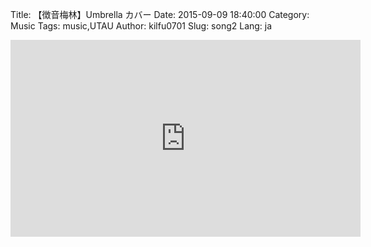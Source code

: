 Title: 【徴音梅林】Umbrella カバー
Date: 2015-09-09 18:40:00
Category: Music
Tags: music,UTAU
Author: kilfu0701
Slug: song2
Lang: ja

<div>
  <!--div class="sub-lead-title">【徴音梅林】Umbrella カバー</div-->
  <div class="video-container">
    <iframe width="560" height="315" src="https://www.youtube.com/embed/_t1OP0ECjHE" frameborder="0" allowfullscreen></iframe>
  </div>
</div>
